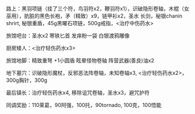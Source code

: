 路上：黑羽项链（挂了三个符，鸟羽符x2，鞭羽符x1），识破隐形卷轴，木棍（女巫用），肮脏的黑色长袍，矛（精致）x9，链甲衫x2，圣水
长剑，秘银chanin shrirt, 秘银重盾，45g黑曜石项链，500g戒指，<治疗中伤药水>

旅馆吧台：圣水x2 寒铁匕首 发痒粉一袋 白银渡鸦雕像

厨房矮人：<治疗轻伤药水x3>

旅馆地脚：精致重弩 +1小圆盾 眩晕怪物卷轴 阵营武器(善良)油x2

地下墓穴：识破隐形魔杖，反邪恶法阵卷轴，未知卷轴x3, <治疗轻伤药水x2>，300g胸针，300g 

最后镇长：治疗轻伤药水x4, 移除诅咒卷轴，圣水x3，避咒护符

同调奖励：110莱葛，90阿强，100托，90tornado, 100克，100悟能